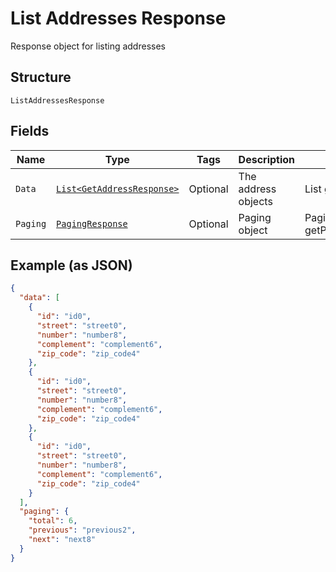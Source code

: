 
# List Addresses Response

Response object for listing addresses

## Structure

`ListAddressesResponse`

## Fields

| Name | Type | Tags | Description | Getter | Setter |
|  --- | --- | --- | --- | --- | --- |
| `Data` | [`List<GetAddressResponse>`](../../doc/models/get-address-response.md) | Optional | The address objects | List<GetAddressResponse> getData() | setData(List<GetAddressResponse> data) |
| `Paging` | [`PagingResponse`](../../doc/models/paging-response.md) | Optional | Paging object | PagingResponse getPaging() | setPaging(PagingResponse paging) |

## Example (as JSON)

```json
{
  "data": [
    {
      "id": "id0",
      "street": "street0",
      "number": "number8",
      "complement": "complement6",
      "zip_code": "zip_code4"
    },
    {
      "id": "id0",
      "street": "street0",
      "number": "number8",
      "complement": "complement6",
      "zip_code": "zip_code4"
    },
    {
      "id": "id0",
      "street": "street0",
      "number": "number8",
      "complement": "complement6",
      "zip_code": "zip_code4"
    }
  ],
  "paging": {
    "total": 6,
    "previous": "previous2",
    "next": "next8"
  }
}
```

